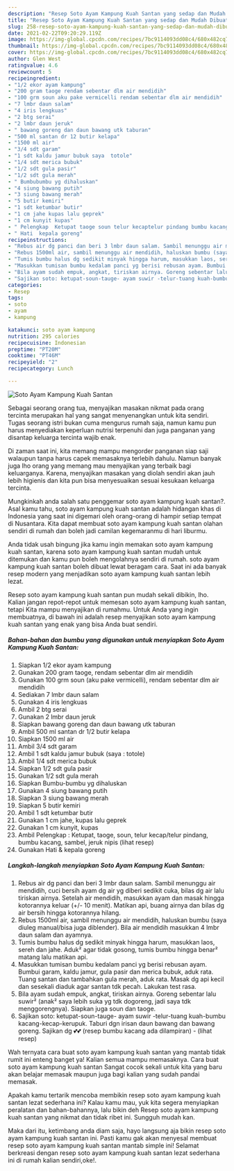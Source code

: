 ```yaml
---
description: "Resep Soto Ayam Kampung Kuah Santan yang sedap dan Mudah Dibuat"
title: "Resep Soto Ayam Kampung Kuah Santan yang sedap dan Mudah Dibuat"
slug: 258-resep-soto-ayam-kampung-kuah-santan-yang-sedap-dan-mudah-dibuat
date: 2021-02-22T09:20:29.119Z
image: https://img-global.cpcdn.com/recipes/7bc9114093dd08c4/680x482cq70/soto-ayam-kampung-kuah-santan-foto-resep-utama.jpg
thumbnail: https://img-global.cpcdn.com/recipes/7bc9114093dd08c4/680x482cq70/soto-ayam-kampung-kuah-santan-foto-resep-utama.jpg
cover: https://img-global.cpcdn.com/recipes/7bc9114093dd08c4/680x482cq70/soto-ayam-kampung-kuah-santan-foto-resep-utama.jpg
author: Glen West
ratingvalue: 4.6
reviewcount: 5
recipeingredient:
- "1/2 ekor ayam kampung"
- "200 gram taoge rendam sebentar dlm air mendidih"
- "100 grm soun aku pake vermicelli rendam sebentar dlm air mendidih"
- "7 lmbr daun salam"
- "4 iris lengkuas"
- "2 btg serai"
- "2 lmbr daun jeruk"
- " bawang goreng dan daun bawang utk taburan"
- "500 ml santan dr 12 butir kelapa"
- "1500 ml air"
- "3/4 sdt garam"
- "1 sdt kaldu jamur bubuk saya  totole"
- "1/4 sdt merica bubuk"
- "1/2 sdt gula pasir"
- "1/2 sdt gula merah"
- " Bumbubumbu yg dihaluskan"
- "4 siung bawang putih"
- "3 siung bawang merah"
- "5 butir kemiri"
- "1 sdt ketumbar butir"
- "1 cm jahe kupas lalu geprek"
- "1 cm kunyit kupas"
- " Pelengkap  Ketupat taoge soun telur kecaptelur pindang bumbu kacang sambel jeruk nipis           lihat resep"
- " Hati  kepala goreng"
recipeinstructions:
- "Rebus air dg panci dan beri 3 lmbr daun salam. Sambil menunggu air mendidih, cuci bersih ayam dg air yg diberi sedikit cuka, bilas dg air lalu tiriskan airnya. Setelah air mendidih, masukkan ayam dan masak hingga kotorannya keluar (+/- 10 menit). Matikan api, buang airnya dan bilas dg air bersih hingga kotorannya hilang."
- "Rebus 1500ml air, sambil menunggu air mendidih, haluskan bumbu (saya diuleg manual/bisa juga diblender). Bila air mendidih masukkan 4 lmbr daun salam dan ayamnya."
- "Tumis bumbu halus dg sedikit minyak hingga harum, masukkan laos, sereh dan jahe. Aduk² agar tidak gosong, tumis bumbu hingga benar² matang lalu matikan api."
- "Masukkan tumisan bumbu kedalam panci yg berisi rebusan ayam. Bumbui garam, kaldu jamur, gula pasir dan merica bubuk, aduk rata. Tuang santan dan tambahkan gula merah, aduk rata. Masak dg api kecil dan sesekali diaduk agar santan tdk pecah. Lakukan test rasa."
- "Bila ayam sudah empuk, angkat, tiriskan airnya. Goreng sebentar lalu suwir² (anak² saya lebih suka yg tdk dogoreng, jadi saya tdk menggorengnya). Siapkan juga soun dan taoge."
- "Sajikan soto: ketupat-soun-tauge- ayam suwir -telur-tuang kuah-bumbu kacang-kecap-kerupuk. Taburi dgn irisan daun bawang dan bawang goreng. Sajikan dg 💕💕 (resep bumbu kacang ada dilampiran)           (lihat resep)"
categories:
- Resep
tags:
- soto
- ayam
- kampung

katakunci: soto ayam kampung 
nutrition: 295 calories
recipecuisine: Indonesian
preptime: "PT20M"
cooktime: "PT46M"
recipeyield: "2"
recipecategory: Lunch

---
```



![Soto Ayam Kampung Kuah Santan](https://img-global.cpcdn.com/recipes/7bc9114093dd08c4/680x482cq70/soto-ayam-kampung-kuah-santan-foto-resep-utama.jpg)

Sebagai seorang orang tua, menyajikan masakan nikmat pada orang tercinta merupakan hal yang sangat menyenangkan untuk kita sendiri. Tugas seorang istri bukan cuma mengurus rumah saja, namun kamu pun harus menyediakan keperluan nutrisi terpenuhi dan juga panganan yang disantap keluarga tercinta wajib enak.

Di zaman  saat ini, kita memang mampu mengorder panganan siap saji walaupun tanpa harus capek memasaknya terlebih dahulu. Namun banyak juga lho orang yang memang mau menyajikan yang terbaik bagi keluarganya. Karena, menyajikan masakan yang diolah sendiri akan jauh lebih higienis dan kita pun bisa menyesuaikan sesuai kesukaan keluarga tercinta. 



Mungkinkah anda salah satu penggemar soto ayam kampung kuah santan?. Asal kamu tahu, soto ayam kampung kuah santan adalah hidangan khas di Indonesia yang saat ini digemari oleh orang-orang di hampir setiap tempat di Nusantara. Kita dapat membuat soto ayam kampung kuah santan olahan sendiri di rumah dan boleh jadi camilan kegemaranmu di hari liburmu.

Anda tidak usah bingung jika kamu ingin memakan soto ayam kampung kuah santan, karena soto ayam kampung kuah santan mudah untuk ditemukan dan kamu pun boleh mengolahnya sendiri di rumah. soto ayam kampung kuah santan boleh dibuat lewat beragam cara. Saat ini ada banyak resep modern yang menjadikan soto ayam kampung kuah santan lebih lezat.

Resep soto ayam kampung kuah santan pun mudah sekali dibikin, lho. Kalian jangan repot-repot untuk memesan soto ayam kampung kuah santan, tetapi Kita mampu menyajikan di rumahmu. Untuk Anda yang ingin membuatnya, di bawah ini adalah resep menyajikan soto ayam kampung kuah santan yang enak yang bisa Anda buat sendiri.

<!--inarticleads1-->

##### Bahan-bahan dan bumbu yang digunakan untuk menyiapkan Soto Ayam Kampung Kuah Santan:

1. Siapkan 1/2 ekor ayam kampung
1. Gunakan 200 gram taoge, rendam sebentar dlm air mendidih
1. Gunakan 100 grm soun (aku pake vermicelli), rendam sebentar dlm air mendidih
1. Sediakan 7 lmbr daun salam
1. Gunakan 4 iris lengkuas
1. Ambil 2 btg serai
1. Gunakan 2 lmbr daun jeruk
1. Siapkan  bawang goreng dan daun bawang utk taburan
1. Ambil 500 ml santan dr 1/2 butir kelapa
1. Siapkan 1500 ml air
1. Ambil 3/4 sdt garam
1. Ambil 1 sdt kaldu jamur bubuk (saya : totole)
1. Ambil 1/4 sdt merica bubuk
1. Siapkan 1/2 sdt gula pasir
1. Gunakan 1/2 sdt gula merah
1. Siapkan  Bumbu-bumbu yg dihaluskan
1. Gunakan 4 siung bawang putih
1. Siapkan 3 siung bawang merah
1. Siapkan 5 butir kemiri
1. Ambil 1 sdt ketumbar butir
1. Gunakan 1 cm jahe, kupas lalu geprek
1. Gunakan 1 cm kunyit, kupas
1. Ambil  Pelengkap : Ketupat, taoge, soun, telur kecap/telur pindang, bumbu kacang, sambel, jeruk nipis           (lihat resep)
1. Gunakan  Hati &amp; kepala goreng




<!--inarticleads2-->

##### Langkah-langkah menyiapkan Soto Ayam Kampung Kuah Santan:

1. Rebus air dg panci dan beri 3 lmbr daun salam. Sambil menunggu air mendidih, cuci bersih ayam dg air yg diberi sedikit cuka, bilas dg air lalu tiriskan airnya. Setelah air mendidih, masukkan ayam dan masak hingga kotorannya keluar (+/- 10 menit). Matikan api, buang airnya dan bilas dg air bersih hingga kotorannya hilang.
1. Rebus 1500ml air, sambil menunggu air mendidih, haluskan bumbu (saya diuleg manual/bisa juga diblender). Bila air mendidih masukkan 4 lmbr daun salam dan ayamnya.
1. Tumis bumbu halus dg sedikit minyak hingga harum, masukkan laos, sereh dan jahe. Aduk² agar tidak gosong, tumis bumbu hingga benar² matang lalu matikan api.
1. Masukkan tumisan bumbu kedalam panci yg berisi rebusan ayam. Bumbui garam, kaldu jamur, gula pasir dan merica bubuk, aduk rata. Tuang santan dan tambahkan gula merah, aduk rata. Masak dg api kecil dan sesekali diaduk agar santan tdk pecah. Lakukan test rasa.
1. Bila ayam sudah empuk, angkat, tiriskan airnya. Goreng sebentar lalu suwir² (anak² saya lebih suka yg tdk dogoreng, jadi saya tdk menggorengnya). Siapkan juga soun dan taoge.
1. Sajikan soto: ketupat-soun-tauge- ayam suwir -telur-tuang kuah-bumbu kacang-kecap-kerupuk. Taburi dgn irisan daun bawang dan bawang goreng. Sajikan dg 💕💕 (resep bumbu kacang ada dilampiran) -           (lihat resep)




Wah ternyata cara buat soto ayam kampung kuah santan yang mantab tidak rumit ini enteng banget ya! Kalian semua mampu memasaknya. Cara buat soto ayam kampung kuah santan Sangat cocok sekali untuk kita yang baru akan belajar memasak maupun juga bagi kalian yang sudah pandai memasak.

Apakah kamu tertarik mencoba membikin resep soto ayam kampung kuah santan lezat sederhana ini? Kalau kamu mau, yuk kita segera menyiapkan peralatan dan bahan-bahannya, lalu bikin deh Resep soto ayam kampung kuah santan yang nikmat dan tidak ribet ini. Sungguh mudah kan. 

Maka dari itu, ketimbang anda diam saja, hayo langsung aja bikin resep soto ayam kampung kuah santan ini. Pasti kamu gak akan menyesal membuat resep soto ayam kampung kuah santan mantab simple ini! Selamat berkreasi dengan resep soto ayam kampung kuah santan lezat sederhana ini di rumah kalian sendiri,oke!.

